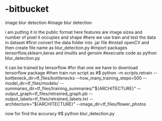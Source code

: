 # -bitbucket
image blur detection
#image blur detection

i am putting it in the public format
here features are image sizea and number of pixel it occupies and shape
#here we use train and test the data in dataset #first convert the data folder into .jar file #install openCV and then create file name as blur_detection.py #import packages tensorflow,sklearn,keras and imulits and gensim #execuete code as python blur_detection.py

it can be trained by tensorflow
#for that one we have to download tensorflow package #then train run script as #$ python -m scripts.retrain 
--bottleneck_dir=tf_files/bottlenecks 
--how_many_training_steps=500 
--model_dir=tf_files/models/ 
--summaries_dir=tf_files/training_summaries/"${ARCHITECTURE}" 
--output_graph=tf_files/retrained_graph.pb 
--output_labels=tf_files/retrained_labels.txt 
--architecture="${ARCHITECTURE}" 
--image_dir=tf_files/flower_photos

now for find the accuracy
#$ python blur_detection.py

